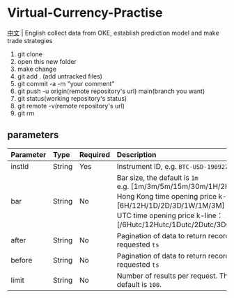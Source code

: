 # Virtual-Currency-Practise
[中文](README_zh.md) | English
collect data from OKE, establish prediction model and make trade strategies
1. git clone
2. open this new folder
3. make change 
4. git add . (add untracked files)
5. git commit -a -m "your comment"
6. git push -u origin(remote repository's url) main(branch you want)
7. git status(working repository's status)
8. git remote -v(remote repository's url)
9. git rm 

## parameters
<table><thead>
<tr>
<th style="text-align: left">Parameter</th>
<th style="text-align: left">Type</th>
<th style="text-align: left">Required</th>
<th style="text-align: left">Description</th>
</tr>
</thead><tbody>
<tr>
<td style="text-align: left">instId</td>
<td style="text-align: left">String</td>
<td style="text-align: left">Yes</td>
<td style="text-align: left">Instrument ID, e.g. <code>BTC-USD-190927-5000-C</code></td>
</tr>
<tr>
<td style="text-align: left">bar</td>
<td style="text-align: left">String</td>
<td style="text-align: left">No</td>
<td style="text-align: left">Bar size, the default is <code>1m</code><br>e.g. [1m/3m/5m/15m/30m/1H/2H/4H] <br>Hong Kong time opening price k-line：[6H/12H/1D/2D/3D/1W/1M/3M]<br>UTC time opening price k-line：[/6Hutc/12Hutc/1Dutc/2Dutc/3Dutc/1Wutc/1Mutc/3Mutc]</td>
</tr>
<tr>
<td style="text-align: left">after</td>
<td style="text-align: left">String</td>
<td style="text-align: left">No</td>
<td style="text-align: left">Pagination of data to return records earlier than the requested <code>ts</code></td>
</tr>
<tr>
<td style="text-align: left">before</td>
<td style="text-align: left">String</td>
<td style="text-align: left">No</td>
<td style="text-align: left">Pagination of data to return records newer than the requested <code>ts</code></td>
</tr>
<tr>
<td style="text-align: left">limit</td>
<td style="text-align: left">String</td>
<td style="text-align: left">No</td>
<td style="text-align: left">Number of results per request. The maximum is <code>300</code>. The default is <code>100</code>.</td>
</tr>
</tbody></table>
